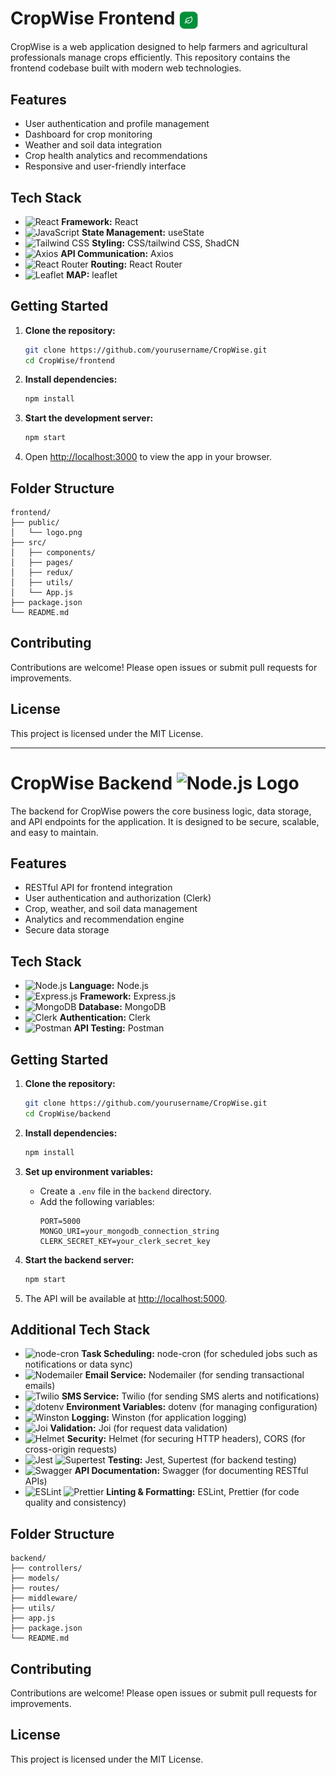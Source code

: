 # CropWise Frontend <img src="./frontend/public/icon.svg" alt="CropWise Logo" width="32" height="32" style="vertical-align:middle;" />

CropWise is a web application designed to help farmers and agricultural professionals manage crops efficiently. This repository contains the frontend codebase built with modern web technologies.

## Features

- User authentication and profile management
- Dashboard for crop monitoring
- Weather and soil data integration
- Crop health analytics and recommendations
- Responsive and user-friendly interface

## Tech Stack

- ![React](https://img.shields.io/badge/React-20232A?style=for-the-badge&logo=react&logoColor=61DAFB) **Framework:** React  
- ![JavaScript](https://img.shields.io/badge/useState-20232A?style=for-the-badge&logo=javascript&logoColor=F7DF1E) **State Management:** useState  
- ![Tailwind CSS](https://img.shields.io/badge/Tailwind_CSS-38B2AC?style=for-the-badge&logo=tailwind-css&logoColor=white) **Styling:** CSS/tailwind CSS, ShadCN  
- ![Axios](https://img.shields.io/badge/Axios-5A29E4?style=for-the-badge&logo=axios&logoColor=white) **API Communication:** Axios  
- ![React Router](https://img.shields.io/badge/React_Router-CA4245?style=for-the-badge&logo=react-router&logoColor=white) **Routing:** React Router  
- ![Leaflet](https://img.shields.io/badge/Leaflet-199900?style=for-the-badge&logo=leaflet&logoColor=white) **MAP:** leaflet  

## Getting Started

1. **Clone the repository:**
    ```bash
    git clone https://github.com/yourusername/CropWise.git
    cd CropWise/frontend
    ```

2. **Install dependencies:**
    ```bash
    npm install
    ```

3. **Start the development server:**
    ```bash
    npm start
    ```

4. Open [http://localhost:3000](http://localhost:3000) to view the app in your browser.

## Folder Structure

```
frontend/
├── public/
│   └── logo.png
├── src/
│   ├── components/
│   ├── pages/
│   ├── redux/
│   ├── utils/
│   └── App.js
├── package.json
└── README.md
```

## Contributing

Contributions are welcome! Please open issues or submit pull requests for improvements.

## License

This project is licensed under the MIT License.

---

# CropWise Backend ![Node.js Logo](https://img.shields.io/badge/Node.js-43853D?style=for-the-badge&logo=node.js&logoColor=white)

The backend for CropWise powers the core business logic, data storage, and API endpoints for the application. It is designed to be secure, scalable, and easy to maintain.

## Features

- RESTful API for frontend integration
- User authentication and authorization (Clerk)
- Crop, weather, and soil data management
- Analytics and recommendation engine
- Secure data storage

## Tech Stack

- ![Node.js](https://img.shields.io/badge/Node.js-43853D?style=for-the-badge&logo=node.js&logoColor=white) **Language:** Node.js  
- ![Express.js](https://img.shields.io/badge/Express.js-404D59?style=for-the-badge&logo=express&logoColor=white) **Framework:** Express.js  
- ![MongoDB](https://img.shields.io/badge/MongoDB-4EA94B?style=for-the-badge&logo=mongodb&logoColor=white) **Database:** MongoDB  
- ![Clerk](https://img.shields.io/badge/Clerk-3B3B98?style=for-the-badge&logo=clerk&logoColor=white) **Authentication:** Clerk  
- ![Postman](https://img.shields.io/badge/Postman-FF6C37?style=for-the-badge&logo=postman&logoColor=white) **API Testing:** Postman  

## Getting Started

1. **Clone the repository:**
    ```bash
    git clone https://github.com/yourusername/CropWise.git
    cd CropWise/backend
    ```

2. **Install dependencies:**
    ```bash
    npm install
    ```

3. **Set up environment variables:**
    - Create a `.env` file in the `backend` directory.
    - Add the following variables:
      ```
      PORT=5000
      MONGO_URI=your_mongodb_connection_string
      CLERK_SECRET_KEY=your_clerk_secret_key
      ```

4. **Start the backend server:**
    ```bash
    npm start
    ```

5. The API will be available at [http://localhost:5000](http://localhost:5000).


## Additional Tech Stack

- ![node-cron](https://img.shields.io/badge/node--cron-6DB33F?style=for-the-badge&logo=node.js&logoColor=white) **Task Scheduling:** node-cron (for scheduled jobs such as notifications or data sync)
- ![Nodemailer](https://img.shields.io/badge/Nodemailer-009688?style=for-the-badge&logo=maildotru&logoColor=white) **Email Service:** Nodemailer (for sending transactional emails)
- ![Twilio](https://img.shields.io/badge/Twilio-F22F46?style=for-the-badge&logo=twilio&logoColor=white) **SMS Service:** Twilio (for sending SMS alerts and notifications)
- ![dotenv](https://img.shields.io/badge/dotenv-8DD6F9?style=for-the-badge&logo=dotenv&logoColor=white) **Environment Variables:** dotenv (for managing configuration)
- ![Winston](https://img.shields.io/badge/Winston-4B4B4B?style=for-the-badge&logo=winston&logoColor=white) **Logging:** Winston (for application logging)
- ![Joi](https://img.shields.io/badge/Joi-00B8D4?style=for-the-badge&logo=data&logoColor=white) **Validation:** Joi (for request data validation)
- ![Helmet](https://img.shields.io/badge/Helmet-000000?style=for-the-badge&logo=helmet&logoColor=white) **Security:** Helmet (for securing HTTP headers), CORS (for cross-origin requests)
- ![Jest](https://img.shields.io/badge/Jest-C21325?style=for-the-badge&logo=jest&logoColor=white) ![Supertest](https://img.shields.io/badge/Supertest-333333?style=for-the-badge&logo=supertest&logoColor=white) **Testing:** Jest, Supertest (for backend testing)
- ![Swagger](https://img.shields.io/badge/Swagger-85EA2D?style=for-the-badge&logo=swagger&logoColor=black) **API Documentation:** Swagger (for documenting RESTful APIs)
- ![ESLint](https://img.shields.io/badge/ESLint-4B32C3?style=for-the-badge&logo=eslint&logoColor=white) ![Prettier](https://img.shields.io/badge/Prettier-F7B93E?style=for-the-badge&logo=prettier&logoColor=white) **Linting & Formatting:** ESLint, Prettier (for code quality and consistency)


## Folder Structure

```
backend/
├── controllers/
├── models/
├── routes/
├── middleware/
├── utils/
├── app.js
├── package.json
└── README.md
```

## Contributing

Contributions are welcome! Please open issues or submit pull requests for improvements.

## License

This project is licensed under the MIT License.